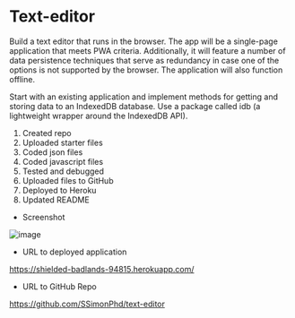 # Text-editor

Build a text editor that runs in the browser. The app will be a single-page application that meets PWA criteria. Additionally, it will feature a number of data persistence techniques that serve as redundancy in case one of the options is not supported by the browser. The application will also function offline.

Start with an existing application and implement methods for getting and storing data to an IndexedDB database. Use a package called idb (a lightweight wrapper around the IndexedDB API).

1. Created repo
1. Uploaded starter files
1. Coded json files
1. Coded javascript files
1. Tested and debugged
1. Uploaded files to GitHub
1. Deployed to Heroku
1. Updated README

- Screenshot

![image](https://user-images.githubusercontent.com/60651145/206161192-49c29c3f-8110-48bd-b827-15a537ff9cc6.png)

- URL to deployed application

https://shielded-badlands-94815.herokuapp.com/


- URL to GitHub Repo

https://github.com/SSimonPhd/text-editor 